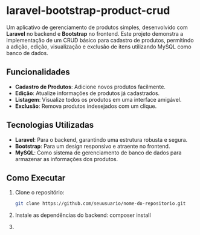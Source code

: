 # laravel-bootstrap-product-crud
Um aplicativo de gerenciamento de produtos simples, desenvolvido com **Laravel** no backend e **Bootstrap** no frontend. Este projeto demonstra a implementação de um CRUD básico para cadastro de produtos, permitindo a adição, edição, visualização e exclusão de itens utilizando MySQL como banco de dados.

## Funcionalidades

- **Cadastro de Produtos**: Adicione novos produtos facilmente.
- **Edição**: Atualize informações de produtos já cadastrados.
- **Listagem**: Visualize todos os produtos em uma interface amigável.
- **Exclusão**: Remova produtos indesejados com um clique.

## Tecnologias Utilizadas

- **Laravel**: Para o backend, garantindo uma estrutura robusta e segura.
- **Bootstrap**: Para um design responsivo e atraente no frontend.
- **MySQL**: Como sistema de gerenciamento de banco de dados para armazenar as informações dos produtos.

## Como Executar

1. Clone o repositório:
   ```bash
   git clone https://github.com/seuusuario/nome-do-repositorio.git

2. Instale as dependências do backend:
   composer install

3. 
